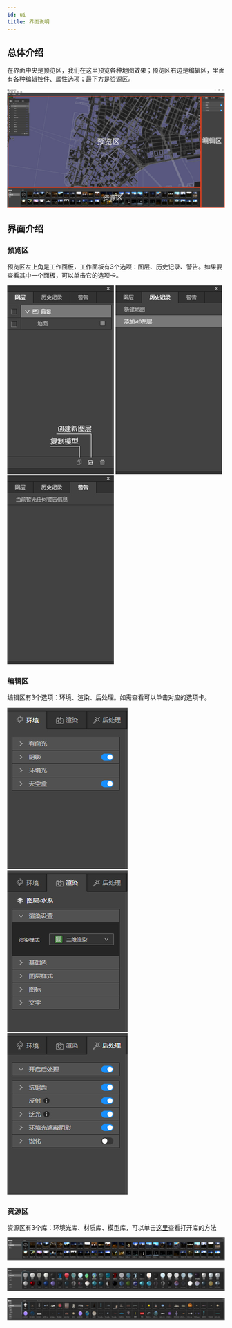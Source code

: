 ```yaml
---
id: ui
title: 界面说明
---
```

## 总体介绍

在界面中央是预览区，我们在这里预览各种地图效果；预览区右边是编辑区，里面有各种编辑控件、属性选项；最下方是资源区。

![工作区](./assets/ui/0.jpg)

## 界面介绍
### 预览区
预览区左上角是工作面板，工作面板有3个选项：图层、历史记录、警告。如果要查看其中一个面板，可以单击它的选项卡。

![图层](./assets/ui/1.jpg)
![历史记录](./assets/ui/2.jpg)
![警告](./assets/ui/3.jpg)

### 编辑区
编辑区有3个选项：环境、渲染、后处理。如需查看可以单击对应的选项卡。

![环境](./assets/ui/4.jpg)
![渲染](./assets/ui/5.jpg)
![后处理](./assets/ui/6.jpg)

### 资源区
资源区有3个库：环境光库、材质库、模型库，可以单击[这里](../../../../design-guide/basic/resource)查看打开库的方法

![环境光库](./assets/ui/7.jpg)

![材质库](./assets/ui/8.jpg)

![模型库](./assets/ui/9.jpg)